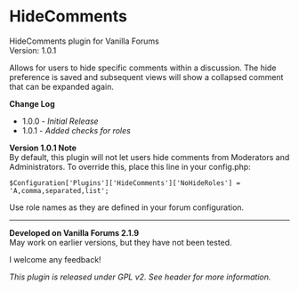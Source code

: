 HideComments
============

HideComments plugin for Vanilla Forums  
Version: 1.0.1

Allows for users to hide specific comments within a discussion. The hide preference is saved and subsequent views will show a collapsed comment that can be expanded again.

**Change Log**  
* 1.0.0 - _Initial Release_  
* 1.0.1 - _Added checks for roles_

**Version 1.0.1 Note**  
By default, this plugin will not let users hide comments from Moderators and Administrators. To override this, place this line in your config.php:
```
$Configuration['Plugins']['HideComments']['NoHideRoles'] = 'A,comma,separated,list';
```
Use role names as they are defined in your forum configuration.

---

**Developed on Vanilla Forums 2.1.9**  
May work on earlier versions, but they have not been tested.

I welcome any feedback!

_This plugin is released under GPL v2. See header for more information._
